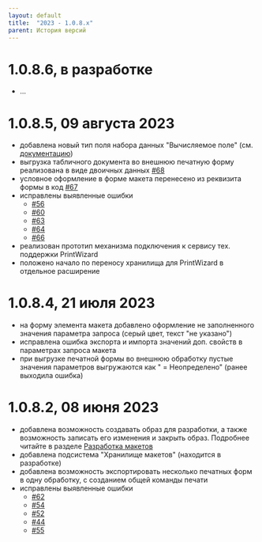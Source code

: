 ```yaml
---
layout: default
title:  "2023 - 1.0.8.х"
parent: История версий
---
```


# 1.0.8.6, в разработке

* ...

# 1.0.8.5, 09 августа 2023

* добавлена новый тип поля набора данных "Вычисляемое поле" (см. [документацию](https://vandalsvq.github.io/printwizard/docs/guide/ch_01_02.html#%D0%B2%D1%8B%D1%87%D0%B8%D1%81%D0%BB%D1%8F%D0%B5%D0%BC%D0%BE%D0%B5-%D0%BF%D0%BE%D0%BB%D0%B5))
* выгрузка табличного документа во внешнюю печатную форму реализована в виде двоичных данных [#68](https://github.com/vandalsvq/printwizard/issues/68)
* условное оформление в форме макета перенесено из реквизита формы в код [#67](https://github.com/vandalsvq/printwizard/issues/67)
* исправлены выявленные ошибки
  * [#56](https://github.com/vandalsvq/printwizard/issues/56)
  * [#60](https://github.com/vandalsvq/printwizard/issues/60)
  * [#63](https://github.com/vandalsvq/printwizard/issues/63)
  * [#64](https://github.com/vandalsvq/printwizard/issues/64)
  * [#66](https://github.com/vandalsvq/printwizard/issues/66)
* реализован прототип механизма подключения к сервису тех. поддержки PrintWizard
* положено начало по переносу хранилища для PrintWizard в отдельное расширение

# 1.0.8.4, 21 июля 2023

* на форму элемента макета добавлено оформление не заполненного значения параметра запроса (серый цвет, текст "не указано")
* исправлена ошибка экспорта и импорта значений доп. свойств в параметрах запроса макета
* при выгрузке печатной формы во внешнюю обработку пустые значения параметров выгружаются как " = Неопределено" (ранее выходила ошибка)

# 1.0.8.2, 08 июня 2023

* добавлена возможность создавать образ для разработки, а также возможность записать его изменения и закрыть образ. Подробнее читайте в разделе [Разработка макетов](develop.md)
* добавлена подсистема "Хранилище макетов" (находится в разработке)
* добавлена возможность экспортировать несколько печатных форм в одну обработку, с созданием общей команды печати
* исправлены выявленные ошибки
  * [#62](https://github.com/vandalsvq/printwizard/issues/62)
  * [#54](https://github.com/vandalsvq/printwizard/issues/54)
  * [#52](https://github.com/vandalsvq/printwizard/issues/52)
  * [#44](https://github.com/vandalsvq/printwizard/issues/44)
  * [#55](https://github.com/vandalsvq/printwizard/issues/55)